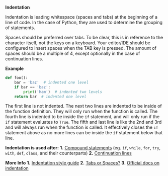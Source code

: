 **Indentation**

Indentation is leading whitespace (spaces and tabs) at the beginning of a line of code. In the case of Python, they are used to determine the grouping of statements.

Spaces should be preferred over tabs. To be clear, this is in reference to the character itself, not the keys on a keyboard. Your editor/IDE should be configured to insert spaces when the TAB key is pressed. The amount of spaces should be a multiple of 4, except optionally in the case of continuation lines.

**Example**
```py
def foo():
    bar = 'baz'  # indented one level
    if bar == 'baz':
        print('ham')  # indented two levels
    return bar  # indented one level
```
The first line is not indented. The next two lines are indented to be inside of the function definition. They will only run when the function is called. The fourth line is indented to be inside the `if` statement, and will only run if the `if` statement evaluates to `True`. The fifth and last line is like the 2nd and 3rd and will always run when the function is called. It effectively closes the `if` statement above as no more lines can be inside the `if` statement below that line.

**Indentation is used after:**
**1.** [Compound statements](https://docs.python.org/3/reference/compound_stmts.html) (eg. `if`, `while`, `for`, `try`, `with`, `def`, `class`, and their counterparts)
**2.** [Continuation lines](https://www.python.org/dev/peps/pep-0008/#indentation)

**More Info**
**1.** [Indentation style guide](https://www.python.org/dev/peps/pep-0008/#indentation)
**2.** [Tabs or Spaces?](https://www.python.org/dev/peps/pep-0008/#tabs-or-spaces)
**3.** [Official docs on indentation](https://docs.python.org/3/reference/lexical_analysis.html#indentation)
